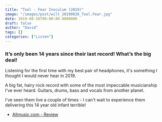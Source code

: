 ```yaml
---
title: "Tool - Fear Inoculum (2019)"
image: "/images/post/wilt_20190826_Tool.Fear.jpg"
date: 2019-08-26T00:00:00.0000000
draft: false
author: "David"
tags: []
categories: ["Listen"]
---
```

### It’s only been 14 years since their last record! What’s the big deal!

 Listening for the first time with my best pair of headphones, it's something I thought I would never hear in 2019.

 A big fat, hairy rock record with some of the most impeccable musicianship I've ever heard. Guitars, drums, bass and vocals from another planet.

 I've seen them live a couple of times - I can't wait to experience them delivering this 14 year old infant terrible!  

-  [Allmusic.com - Review](https://www.allmusic.com/album/fear-inoculum-mw0003306502)